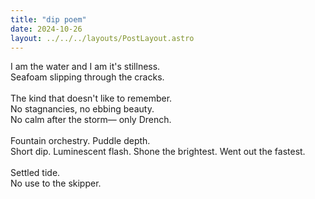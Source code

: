 ```yaml
---
title: "dip poem"
date: 2024-10-26
layout: ../../../layouts/PostLayout.astro
---
```


I am the water and I am it's stillness.  
Seafoam slipping through the cracks.  
<br>
The kind that doesn't like to remember.
<br>
No stagnancies, no ebbing beauty.  
No calm after the storm— only Drench.  
<br>
Fountain orchestry. Puddle depth.
<br>
Short dip. Luminescent flash. Shone the brightest. Went out the fastest.  
<br>
Settled tide.  
No use to the skipper.
